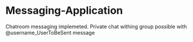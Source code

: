 # Messaging-Application

Chatroom messaging implemeted.
Private chat withing group possible with @username_UserToBeSent message 
